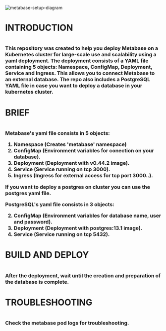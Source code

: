 ![metabase-setup-diagram](https://user-images.githubusercontent.com/95440965/225619296-aa0988a1-58d8-4e44-b992-8fb37bb85b71.png)

<h1>INTRODUCTION<h1>
<h3>
This repository was created to help you deploy Metabase on a Kubernetes cluster for large-scale use and scalability using a yaml deployment. The deployment consists of a YAML file containing 5 objects: Namespace, ConfigMap, Deployment, Service and Ingress. This allows you to connect Metabase to an external database. The repo also includes a PostgreSQL YAML file in case you want to deploy a database in your kubernetes cluster.<h3>

<h1>BRIEF<h1>
<h3>
Metabase's yaml file consists in 5 objects:
  

  
1.  Namespace (Creates 'metabase' namespace)
2.	ConfigMap (Environment variables for conection on your database).
3.	Deployment (Deployment with v0.44.2 image).
4.	Service (Service running on tcp 3000).
5.	Ingress (Ingress for external access for tcp port 3000..).

If you want to deploy a postgres on cluster you can use the postgres yaml file.

PostgreSQL's yaml file consists in 3 objects:

2.	ConfigMap (Environment variables for database name, user and password).
3.	Deployment (Deployment with postgres:13.1 image).
4.	Service (Service running on tcp 5432).


<h3>


<h1>BUILD AND DEPLOY<h1>
<h3>After the deployment, wait until the creation and preparation of the database is complete.<h3>


<h1>TROUBLESHOOTING<h1>
<h3>Check the metabase pod logs for troubleshooting.<h3>
